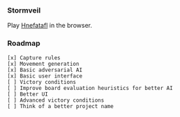 ### Stormveil
Play [Hnefatafl](https://en.wikipedia.org/wiki/Tafl_games) in the browser.

### Roadmap
```
[x] Capture rules
[x] Movement generation
[x] Basic adversarial AI
[x] Basic user interface
[ ] Victory conditions
[ ] Improve board evaluation heuristics for better AI
[ ] Better UI
[ ] Advanced victory conditions
[ ] Think of a better project name
```
